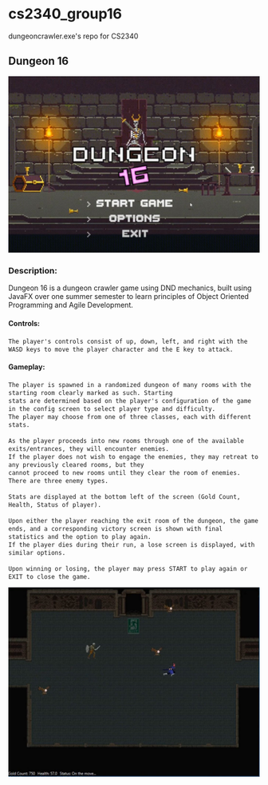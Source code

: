 # cs2340_group16
dungeoncrawler.exe's repo for CS2340

## Dungeon 16

![image](MainPreview.JPG)

### Description:
Dungeon 16 is a dungeon crawler game using DND mechanics, built using JavaFX over one summer semester to learn principles of Object Oriented Programming and Agile Development.

#### Controls:
	The player's controls consist of up, down, left, and right with the WASD keys to move the player character and the E key to attack.

#### Gameplay:
	The player is spawned in a randomized dungeon of many rooms with the starting room clearly marked as such. Starting
	stats are determined based on the player's configuration of the game in the config screen to select player type and difficulty.
	The player may choose from one of three classes, each with different stats.

	As the player proceeds into new rooms through one of the available exits/entrances, they will encounter enemies.
	If the player does not wish to engage the enemies, they may retreat to any previously cleared rooms, but they
	cannot proceed to new rooms until they clear the room of enemies. There are three enemy types.

	Stats are displayed at the bottom left of the screen (Gold Count, Health, Status of player).

	Upon either the player reaching the exit room of the dungeon, the game ends, and a corresponding victory screen is shown with final statistics and the option to play again.
	If the player dies during their run, a lose screen is displayed, with similar options.

	Upon winning or losing, the player may press START to play again or EXIT to close the game.
  
  ![image](MainPreview2.JPG)
